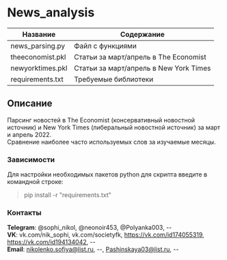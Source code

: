 # News_analysis

| Название | Содержание | 
|----------------|----------------|
| news_parsing.py | Файл с функциями |
| theeconomist.pkl | Статьи за март/апрель в The Economist |
| newyorktimes.pkl | Статьи за март/апрель в New York Times |
| requirements.txt | Требуемые библиотеки |


## Описание
Парсинг новостей в The Economist (консервативный новостной источник) и New York Times (либеральный новостной источник) за март и апрель 2022.\
Сравнение наиболее часто используемых слов за изучаемые месяцы. 

###                                                                   Зависимости

  Для настройки необходимых пакетов python для скрипта введите в командной строке:
  > pip install -r "requirements.txt"

  

###                                                                    Контакты


  **Telegram**: @sophi_nikol, @neonoir453, @Polyanka003, -- \
  **VK**: vk.com/nik_sophi, vk.com/societyfk, https://vk.com/id174055319, https://vk.com/id194134042, --\
  **Email**: nikolenko.sofiya@list.ru, --, Pashinskaya03@list.ru, --
